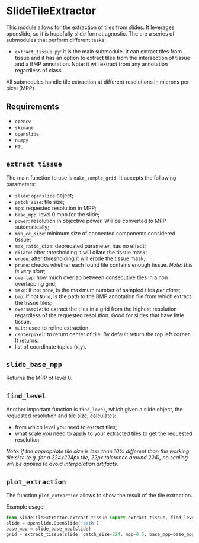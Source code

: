 # SlideTileExtractor
This module allows for the extraction of tiles from slides. It leverages openslide, so it is hopefully slide format agnostic.
The are a series of submodules that perform different tasks:
* `extract_tissue.py`: it is the main submodule. It can extract tiles from tissue and it has an option to extract tiles from the intersection of tissue and a BMP annotation. Note: it will extract from any annotation regardless of class.

All submodules handle tile extraction at different resolutions in microns per pixel (MPP).

## Requirements
* `opencv`
* `skimage`
* `openslide`
* `numpy`
* `PIL`

## `extract tissue`
The main function to use is `make_sample_grid`. It accepts the following parameters:
* `slide`: `openslide` object;
* `patch_size`: tile size;
* `mpp`: requested resolution in MPP;
* `base_mpp`: level 0 mpp for the slide;
* `power`: resolution in objective power. Will be converted to MPP automatically;
* `min_cc_size`: minimum size of connected components considered tissue;
* `max_ratio_size`: deprecated parameter, has no effect;
* `dilate`: after thresholding it will dilate the tissue mask;
* `erode`: after thresholding it will erode the tissue mask;
* `prune`: checks whether each found tile contains enough tissue. *Note: this is very slow*;
* `overlap`: how much overlap between consecutive tiles in a non overlapping grid;
* `maxn`: if not `None`, is the maximum number of sampled tiles *per class*;
* `bmp`: if not `None`, is the path to the BMP annotation file from which extract the tissue tiles;
* `oversample`: to extract the tiles in a grid from the highest resolution regardless of the requested resolution. Good for slides that have little tissue.
* `mult`: used to refine extraction.
* `centerpixel`: to return center of tile. By default return the top left corner.
It returns:
* list of coordinate tuples (x,y).

## `slide_base_mpp`
Returns the MPP of level 0.

## `find_level`
Another important function is `find_level`, which given a slide object, the requested resolution and tile size, calculates:
* from which level you need to extract tiles;
* what scale you need to apply to your extracted tiles to get the requested resolution.

*Note: if the appropriate tile size is less than 10% different than the working tile size (e.g. for a 224x224px tile, 22px tolerance around 224), no scaling will be applied to avoid interpolation artifacts.*

## `plot_extraction`
The function `plot_extraction` allows to show the result of the tile extraction.

Example usage:
```python
from SlideTileExtractor.extract_tissue import extract_tissue, find_level, plot_extraction
slide = openslide.OpenSlide('path')
base_mpp = slide_base_mpp(slide)
grid = extract_tissue(slide, patch_size=224, mpp=0.5, base_mpp=base_mpp, mult=4)
```

